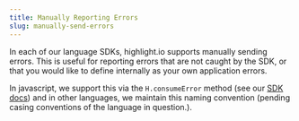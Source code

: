 ```yaml
---
title: Manually Reporting Errors
slug: manually-send-errors
---
```


In each of our language SDKs, highlight.io supports manually sending errors. This is useful for reporting errors that are not caught by the SDK, or that you would like to define internally as your own application errors. 

In javascript, we support this via the `H.consumeError` method (see our [SDK docs](../../../sdk/client.md)) and in other languages, we maintain this naming convention (pending casing conventions of the language in question.).